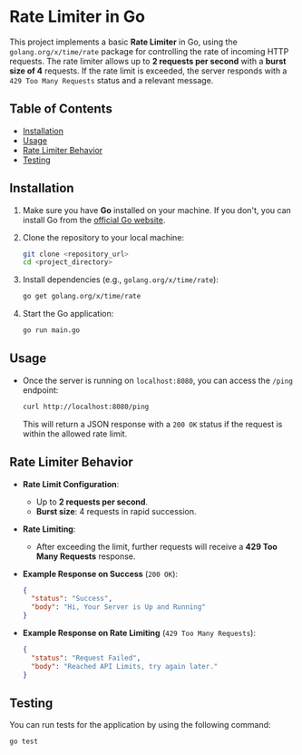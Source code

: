 # Rate Limiter in Go

This project implements a basic **Rate Limiter** in Go, using the `golang.org/x/time/rate` package for controlling the rate of incoming HTTP requests. The rate limiter allows up to **2 requests per second** with a **burst size of 4** requests. If the rate limit is exceeded, the server responds with a `429 Too Many Requests` status and a relevant message.

## Table of Contents

- [Installation](#installation)
- [Usage](#usage)
- [Rate Limiter Behavior](#rate-limiter-behavior)
- [Testing](#testing)

## Installation

1. Make sure you have **Go** installed on your machine. If you don't, you can install Go from the [official Go website](https://golang.org/dl/).
   
2. Clone the repository to your local machine:

    ```bash
    git clone <repository_url>
    cd <project_directory>
    ```

3. Install dependencies (e.g., `golang.org/x/time/rate`):

    ```bash
    go get golang.org/x/time/rate
    ```

4. Start the Go application:

    ```bash
    go run main.go
    ```

## Usage

- Once the server is running on `localhost:8080`, you can access the `/ping` endpoint:

    ```bash
    curl http://localhost:8080/ping
    ```

    This will return a JSON response with a `200 OK` status if the request is within the allowed rate limit.

## Rate Limiter Behavior

- **Rate Limit Configuration**:
  - Up to **2 requests per second**.
  - **Burst size**: 4 requests in rapid succession.
  
- **Rate Limiting**:
  - After exceeding the limit, further requests will receive a **429 Too Many Requests** response.
  
- **Example Response on Success** (`200 OK`):
  
    ```json
    {
      "status": "Success",
      "body": "Hi, Your Server is Up and Running"
    }
    ```

- **Example Response on Rate Limiting** (`429 Too Many Requests`):

    ```json
    {
      "status": "Request Failed",
      "body": "Reached API Limits, try again later."
    }
    ```


## Testing

You can run tests for the application by using the following command:

```bash
go test

